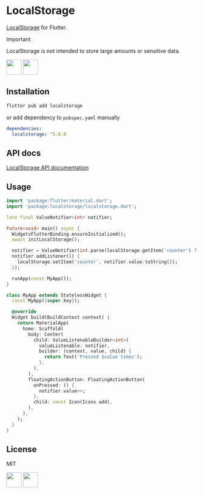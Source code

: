 # LocalStorage

[LocalStorage](https://developer.mozilla.org/en-US/docs/Web/API/Window/localStorage) for Flutter.

> [!IMPORTANT]  
> LocalStorage is not intended to store large amounts or sensitive data.

[<img src="https://badges.globeapp.dev/twitter" height="40px" />](https://twitter.com/lesnitsky_dev)
[<img src="https://badges.globeapp.dev/github?owner=lesnitsky&repository=flutter_localstorage" height="40px" />](https://github.com/lesnitsky/flutter_localstorage)

## Installation

```sh
flutter pub add localstorage
```

or add dependency to `pubspec.yaml` manually

```yaml
dependencies:
  localstorage: ^5.0.0
```

## API docs

[LocalStorage API documentation](https://pub.dev/documentation/localstorage/latest/localstorage/LocalStorage-class.html)

## Usage

```dart
import 'package:flutter/material.dart';
import 'package:localstorage/localstorage.dart';

late final ValueNotifier<int> notifier;

Future<void> main() async {
  WidgetsFlutterBinding.ensureInitialized();
  await initLocalStorage();

  notifier = ValueNotifier(int.parse(localStorage.getItem('counter') ?? '0'));
  notifier.addListener(() {
    localStorage.setItem('counter', notifier.value.toString());
  });

  runApp(const MyApp());
}

class MyApp extends StatelessWidget {
  const MyApp({super.key});

  @override
  Widget build(BuildContext context) {
    return MaterialApp(
      home: Scaffold(
        body: Center(
          child: ValueListenableBuilder<int>(
            valueListenable: notifier,
            builder: (context, value, child) {
              return Text('Pressed $value times');
            },
          ),
        ),
        floatingActionButton: FloatingActionButton(
          onPressed: () {
            notifier.value++;
          },
          child: const Icon(Icons.add),
        ),
      ),
    );
  }
}
```

## License

MIT

[<img src="https://badges.globeapp.dev/twitter" height="40px" />](https://twitter.com/lesnitsky_dev)
[<img src="https://badges.globeapp.dev/github?owner=lesnitsky&repository=flutter_localstorage" height="40px" />](https://github.com/lesnitsky/flutter_localstorage)
